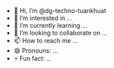 - 👋 Hi, I’m @dg-techno-tuankhuat
- 👀 I’m interested in ...
- 🌱 I’m currently learning ...
- 💞️ I’m looking to collaborate on ...
- 📫 How to reach me ...
- 😄 Pronouns: ...
- ⚡ Fun fact: ...

<!---
dg-techno-tuankhuat/dg-techno-tuankhuat is a ✨ special ✨ repository because its `README.md` (this file) appears on your GitHub profile.
You can click the Preview link to take a look at your changes.
--->
